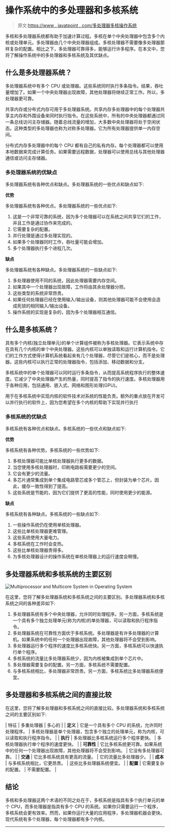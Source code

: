 # 操作系统中的多处理器和多核系统

> 原文:[https://www . javatpoint . com/多处理器多核操作系统](https://www.javatpoint.com/multiprocessor-and-multicore-system-in-operating-system)

多核和多处理器系统都有助于加速计算过程。多核在单个中央处理器中包含多个内核或处理单元。多处理器由几个中央处理器组成。多核处理器不需要像多处理器那样复杂的配置。相比之下，多处理器可靠得多，能够运行许多程序。在本文中，您将了解操作系统中的多处理器和多核系统及其优缺点。

## 什么是多处理器系统？

多处理器系统中有多个 CPU 或处理器。这些系统同时执行多条指令。结果，吞吐量增加了。如果一个中央处理器出现故障，其他处理器将继续正常工作。所以，多处理器更可靠。

共享内存或分布式内存可用于多处理器系统。共享内存多处理器中的每个处理器共享主内存和外围设备来同时执行指令。在这些系统中，所有的中央处理器都通过同一条总线访问主存储器。随着总线流量的增加，大多数中央处理器将处于空闲状态。这种类型的多处理器也称为对称多处理器。它为所有处理器提供单一内存空间。

分布式内存多处理器中的每个 CPU 都有自己的私有内存。每个处理器都可以使用本地数据来完成计算任务。如果需要远程数据，处理器可以使用总线与其他处理器通信或访问主存储器。

### 多处理器系统的优缺点

多处理器系统有各种优点和缺点。多处理器系统的一些优点和缺点如下:

**优势**

多处理器系统有各种优点。多处理器系统的一些优点如下:

1.  这是一个非常可靠的系统，因为多个处理器可以在系统之间共享它们的工作，并且工作是通过协作来完成的。
2.  它需要复杂的配置。
3.  并行处理是通过多处理实现的。
4.  如果多个处理器同时工作，吞吐量可能会增加。
5.  多个处理器执行多个进程几次。

**缺点**

多处理器系统有各种缺点。多处理器系统的一些缺点如下:

1.  多处理器使用不同的系统，因此处理器需要内存空间。
2.  如果其中一个处理器出现故障，工作将由其余处理器分担。
3.  这些类型的系统非常昂贵。
4.  如果任何处理器已经在使用输入/输出设备，则其他处理器可能不会使用会造成死锁的相同输入/输出设备。
5.  操作系统的实现是复杂的，因为多个处理器相互通信。

## 什么是多核系统？

具有多个内核(独立处理单元)的单个计算组件被称为多核处理器。它表示系统中存在具有几个内核的单个中央处理器。这些内核可以单独读取和运行计算机指令。它们的工作方式使得计算机系统看起来有几个处理器，尽管它们是核心，而不是处理器。这些内核可以执行正常的处理器指令，包括添加、移动数据和分支。

多核系统中的单个处理器可以同时运行多条指令，从而提高系统程序执行的整体速度。它减少了中央处理器产生的热量，同时提高了指令的执行速度。多核处理器用于各种应用，包括通用、嵌入式、网络和图形处理(GPU)。

用于在多核系统中实现内核的软件技术对系统的性能负责。额外的重点放在开发可以并行执行的软件上，因为您希望在多个内核的帮助下实现并行执行

### 多核系统的优缺点

多核系统有各种优点和缺点。多核系统的一些优点和缺点如下:

**优势**

多核系统有各种优势。多核系统的一些优势如下:

1.  多核处理器可能比单核处理器执行更多的数据。
2.  当您使用多核处理器时，印刷电路板需要更少的空间。
3.  它会有更少的流量。
4.  多芯片通常集成到单个集成电路管芯或多个管芯上，但封装为单个芯片。因此，缓存一致性得到了提高。
5.  这些系统是节能的，因为它们提供了更高的性能，同时使用更少的能源。

**缺点**

多核系统有各种缺点。多核系统的一些缺点如下:

1.  一些操作系统仍在使用单核处理器。
2.  这些比单核处理器更难管理。
3.  这些系统使用大量电力。
4.  多核系统在工作时会变热。
5.  这些比单核处理器贵得多。
6.  为多核处理器设计的操作系统在单核处理器上的运行速度会稍慢。

## 多处理器系统和多核系统的主要区别

![Multiprocessor and Multicore System in Operating System](../Images/61e2ea28ec79b4cf2ad6792e344dd70c.png)

在这里，您将了解多处理器系统和多核系统之间的主要区别。多处理器系统和多核系统之间的各种差异如下:

1.  多处理器系统有多个中央处理器，允许同时处理程序。另一方面，多核系统是一个具有多个独立处理单元(称为内核)的单处理器，可以读取和执行程序指令。
2.  多处理器系统在可靠性方面优于多核系统。多处理器是有许多处理器的计算机。如果系统中的任何一个处理器出现故障，其他处理器将不会受到影响。
3.  多处理器运行多个程序的速度比多核系统快。另一方面，多核系统可以快速执行单个程序。
4.  多核系统的流量比多处理器系统少，因为内核被集成到单个芯片中。
5.  多处理器需要复杂的配置。另一方面，多核系统不需要配置。
6.  与多核系统相比，多处理器非常昂贵。另一方面，多核系统比多处理器系统便宜。

## 多处理器和多核系统之间的直接比较

在这里，您将了解多处理器和多核系统之间的直接比较。多处理器系统和多核系统之间的主要区别如下:

| 特征 | 多重处理器 | 多心的 |
| **定义** | 它是一个具有多个 CPU 的系统，允许同时处理程序。 | 多核处理器是单个处理器，包含多个独立的处理单元，称为内核，可以读取和执行程序指令。 |
| **执行** | 多处理器比多核系统运行多个程序更快。 | 多核处理器执行单个程序的速度更快。 |
| **可靠性** | 它比多核系统更可靠。如果系统中的任何一个处理器出现故障，其他处理器将不会受到影响。 | 它没有多处理器可靠。 |
| **交通** | 它比多核系统具有更高的流量。 | 它的流量比多处理器少。 |
| **成本** | 与多核系统相比，它更昂贵。 | 这些比多处理器系统便宜。 |
| **配置** | 它需要复杂的配置。 | 不需要配置。 |

## 结论

多核和多处理器这两个术语的不同之处在于，多核系统是指具有多个执行单元的单个 CPU，而多处理器是指具有多个 CPU 的系统。如果你只需要运行一个程序，多核系统会更有效率。然而，如果你运行大量的应用程序，多处理器机器会更快。现代系统有多个处理器，每个处理器都有多个内核。

* * *